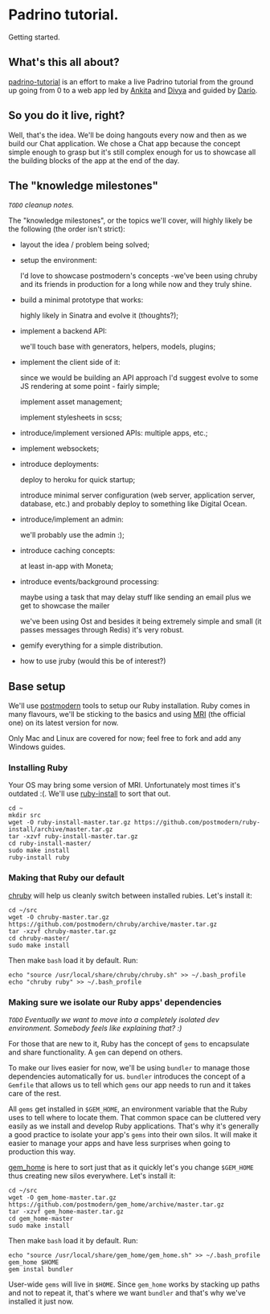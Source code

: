 # Padrino tutorial.

Getting started.

## What's this all about?

[padrino-tutorial](https://github.com/padrino-tutorial) is an effort to make a live Padrino tutorial from the ground up going from 0 to a web app led by [Ankita](https://github.com/ankitashukla) and [Divya](https://github.com/divyaupadhyay) and guided by [Darío](https://github.com/dariocravero).

## So you do it live, right?

Well, that's the idea. We'll be doing hangouts every now and then as we build our Chat application.
We chose a Chat app because the concept simple enough to grasp but it's still complex enough for us to showcase all the building blocks of the app at the end of the day.

## The "knowledge milestones"

*`TODO` cleanup notes.*

The "knowledge milestones", or the topics we'll cover, will highly likely be the following (the order isn't strict):

- layout the idea / problem being solved;

- setup the environment:

    I'd love to showcase postmodern's concepts -we've been using chruby and its friends in production for a long while now and they truly shine.

- build a minimal prototype that works:

    highly likely in Sinatra and evolve it (thoughts?);

- implement a backend API:

    we'll touch base with generators, helpers, models, plugins;

- implement the client side of it:

    since we would be building an API approach I'd suggest evolve to some JS rendering at some point - fairly simple;

    implement asset management;

    implement stylesheets in scss;

- introduce/implement versioned APIs:
    multiple apps, etc.;

- implement websockets;

- introduce deployments:

    deploy to heroku for quick startup;

    introduce minimal server configuration (web server, application server, database, etc.) and probably deploy to something
    like Digital Ocean.

- introduce/implement an admin:

    we'll probably use the admin :);

- introduce caching concepts:

    at least in-app with Moneta;

- introduce events/background processing:

    maybe using a task that may delay stuff like sending an email plus we get to showcase the mailer

    we've been using Ost and besides it being extremely simple and small (it passes messages through Redis) it's very robust.

- gemify everything for a simple distribution.

- how to use jruby (would this be of interest?)

## Base setup

We'll use [postmodern](https://github.com/postmodern) tools to setup our Ruby installation.
Ruby comes in many flavours, we'll be sticking to the basics and using [MRI](ruby-lang.org) (the official one) on its latest  version for now.

Only Mac and Linux are covered for now; feel free to fork and add any Windows guides.

### Installing Ruby

Your OS may bring some version of MRI. Unfortunately most times it's outdated :(.
We'll use [ruby-install](https://github.com/postmodern/ruby-install) to sort that out.

```
cd ~
mkdir src
wget -O ruby-install-master.tar.gz https://github.com/postmodern/ruby-install/archive/master.tar.gz
tar -xzvf ruby-install-master.tar.gz
cd ruby-install-master/
sudo make install
ruby-install ruby
```

### Making that Ruby our default

[chruby](https://github.com/postmodern/chruby) will help us cleanly switch between installed rubies. Let's install it:

```
cd ~/src
wget -O chruby-master.tar.gz https://github.com/postmodern/chruby/archive/master.tar.gz
tar -xzvf chruby-master.tar.gz
cd chruby-master/
sudo make install
```

Then make `bash` load it by default. Run:

```
echo "source /usr/local/share/chruby/chruby.sh" >> ~/.bash_profile
echo "chruby ruby" >> ~/.bash_profile
```

### Making sure we isolate our Ruby apps' dependencies

*`TODO` Eventually we want to move into a completely isolated dev environment. Somebody feels like explaining that? :)*

For those that are new to it, Ruby has the concept of `gems` to encapsulate and share functionality. A `gem` can depend on others.

To make our lives easier for now, we'll be using `bundler` to manage those dependencies automatically for us. `bundler` introduces the concept of a `Gemfile` that allows us to tell which `gems` our app needs to run and it takes care of the rest.

All `gems` get installed in `$GEM_HOME`, an environment variable that the Ruby uses to tell where to locate them. That common space can be cluttered very easily as we install and develop Ruby applications. That's why it's generally a good practice to isolate your app's `gems` into their own silos. It will make it easier to manage your apps and have less surprises when going to production this way.

[gem_home](https://github.com/postmodern/gem_home) is here to sort just that as it quickly let's you change `$GEM_HOME` thus creating new silos everywhere. Let's install it:

```
cd ~/src
wget -O gem_home-master.tar.gz https://github.com/postmodern/gem_home/archive/master.tar.gz
tar -xzvf gem_home-master.tar.gz
cd gem_home-master
sudo make install
```

Then make `bash` load it by default. Run:

```
echo "source /usr/local/share/gem_home/gem_home.sh" >> ~/.bash_profile
gem_home $HOME
gem instal bundler
```

User-wide `gems` will live in `$HOME`. Since `gem_home` works by stacking up paths and not to repeat it, that's where we want `bundler` and that's why we've installed it just now.

